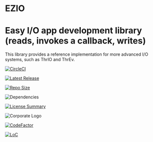 # EZIO
Easy I/O app development library (reads, invokes a callback, writes)
==========
This library provides a reference implementation
for more advanced I/O systems,
such as ThrIO and ThrEv.

[![CircleCI](https://img.shields.io/circleci/build/github/InnovAnon-Inc/EZIO/?color=%23FF1100&logo=InnovAnon%2C%20Inc.&logoColor=%23FF1133&style=plastic)](https://circleci.com/gh/InnovAnon-Inc/EZIO/)

[![Latest Release](https://img.shields.io/github/commits-since/InnovAnon-Inc/EZIO//latest?color=%23FF1100&include_prereleases&logo=InnovAnon%2C%20Inc.&logoColor=%23FF1133&style=plastic)](https://github.com/InnovAnon-Inc/EZIO//releases/latest)

[![Repo Size](https://img.shields.io/github/repo-size/InnovAnon-Inc/EZIO/?color=%23FF1100&logo=InnovAnon%2C%20Inc.&logoColor=%23FF1133&style=plastic)](https://github.com/InnovAnon-Inc/EZIO/)

![Dependencies](https://img.shields.io/librariesio/github/InnovAnon-Inc/EZIO/?color=%23FF1100&style=plastic)

[![License Summary](https://img.shields.io/github/license/InnovAnon-Inc/EZIO/?color=%23FF1100&label=Free%20Code%20for%20a%20Free%20World%21&logo=InnovAnon%2C%20Inc.&logoColor=%23FF1133&style=plastic)](https://tldrlegal.com/license/unlicense#summary)

![Corporate Logo](https://i.imgur.com/UD8y4Is.gif)

[![CodeFactor](https://www.codefactor.io/repository/github/InnovAnon-Inc/EZIO/badge)](https://www.codefactor.io/repository/github/InnovAnon-Inc/EZIO/)

[![LoC](https://tokei.rs/b1/github/InnovAnon-Inc/EZIO/?category=code)](https://github.com/InnovAnon-Inc/EZIO/)


